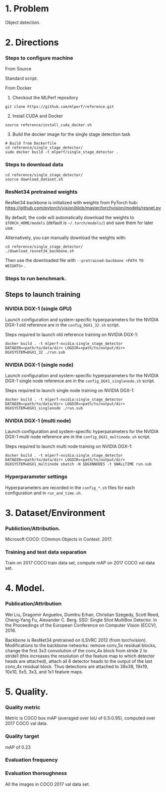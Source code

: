 # 1. Problem
Object detection.

# 2. Directions

### Steps to configure machine
From Source

Standard script.

From Docker
1. Checkout the MLPerf repository
```
git clone https://github.com/mlperf/reference.git
```
2. Install CUDA and Docker
```
source reference/install_cuda_docker.sh
```
3. Build the docker image for the single stage detection task
```
# Build from Dockerfile
cd reference/single_stage_detector/
sudo docker build -t mlperf/single_stage_detector .
```

### Steps to download data
```
cd reference/single_stage_detector/
source download_dataset.sh
```

### ResNet34 pretrained weights
ResNet34 backbone is initialized with weights from PyTorch hub:
https://github.com/pytorch/vision/blob/master/torchvision/models/resnet.py

By default, the code will automatically download the weights to
`$TORCH_HOME/models` (default is `~/.torch/models/`) and save them for later use.

Alternatively, you can manually download the weights with:
```
cd reference/single_stage_detector/
./download_resnet34_backbone.sh
```

Then use the downloaded file with `--pretrained-backbone <PATH TO WEIGHTS>` .

### Steps to run benchmark.

## Steps to launch training

### NVIDIA DGX-1 (single GPU)
Launch configuration and system-specific hyperparameters for the NVIDIA DGX-1
old reference are in the `config_DGX1_32.sh` script.

Steps required to launch old reference training on NVIDIA DGX-1:

```
docker build . -t mlperf-nvidia:single_stage_detector
DATADIR=<path/to/data/dir> LOGDIR=<path/to/output/dir> DGXSYSTEM=DGX1_32 ./run.sub
```

### NVIDIA DGX-1 (single node)
Launch configuration and system-specific hyperparameters for the NVIDIA DGX-1
single node reference are in the `config_DGX1_singlenode.sh` script.

Steps required to launch single node training on NVIDIA DGX-1:

```
docker build . -t mlperf-nvidia:single_stage_detector
DATADIR=<path/to/data/dir> LOGDIR=<path/to/output/dir> DGXSYSTEM=DGX1_singlenode ./run.sub
```

### NVIDIA DGX-1 (multi node)
Launch configuration and system-specific hyperparameters for the NVIDIA DGX-1
multi node reference are in the `config_DGX1_multinode.sh` script.

Steps required to launch multi node training on NVIDIA DGX-1:

```
docker build . -t mlperf-nvidia:single_stage_detector
DATADIR=<path/to/data/dir> LOGDIR=<path/to/output/dir> DGXSYSTEM=DGX1_multinode sbatch -N $DGXNNODES -t $WALLTIME run.sub
```

### Hyperparameter settings

Hyperparameters are recorded in the `config_*.sh` files for each configuration and in `run_and_time.sh`.

# 3. Dataset/Environment
### Publiction/Attribution.
Microsoft COCO: COmmon Objects in Context. 2017.

### Training and test data separation
Train on 2017 COCO train data set, compute mAP on 2017 COCO val data set.

# 4. Model.
### Publication/Attribution
Wei Liu, Dragomir Anguelov, Dumitru Erhan, Christian Szegedy, Scott Reed, Cheng-Yang Fu, Alexander C. Berg. SSD: Single Shot MultiBox Detector. In the Proceedings of the European Conference on Computer Vision (ECCV), 2016.

Backbone is ResNet34 pretrained on ILSVRC 2012 (from torchvision). Modifications to the backbone networks: remove conv_5x residual blocks, change the first 3x3 convolution of the conv_4x block from stride 2 to stride1 (this increases the resolution of the feature map to which detector heads are attached), attach all 6 detector heads to the output of the last conv_4x residual block. Thus detections are attached to 38x38, 19x19, 10x10, 5x5, 3x3, and 1x1 feature maps.

# 5. Quality.
### Quality metric
Metric is COCO box mAP (averaged over IoU of 0.5:0.95), computed over 2017 COCO val data.

### Quality target
mAP of 0.23

### Evaluation frequency

### Evaluation thoroughness
All the images in COCO 2017 val data set.
